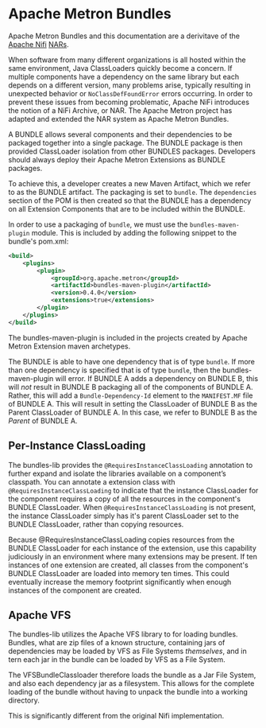 # Apache Metron Bundles

Apache Metron Bundles and this documentation are a derivitave of the [Apache Nifi](http://www.nifi.apache.org) [NARs](http://nifi.apache.org/developer-guide.html).

When software from many different organizations is all hosted within
the same environment, Java ClassLoaders quickly
become a concern. If multiple components have a dependency on the same
library but each depends on a different
version, many problems arise, typically resulting in unexpected
behavior or `NoClassDefFoundError` errors occurring.
In order to prevent these issues from becoming problematic, Apache NiFi
introduces the notion of a NiFi Archive, or NAR.  The Apache Metron project has adapted and extended the NAR system as
Apache Metron Bundles.

A BUNDLE allows several components and their dependencies to be packaged
together into a single package.
The BUNDLE package is then provided ClassLoader isolation from other BUNDLES
packages. Developers should always deploy their Apache Metron Extensions as BUNDLE packages.

To achieve this, a developer creates a new Maven Artifact, which we
refer to as the BUNDLE artifact. The packaging is
set to `bundle`. The `dependencies` section of the POM is then created so
that the BUNDLE has a dependency on all Extension Components that are to be included within the BUNDLE.

In order to use a packaging of `bundle`, we must use the `bundles-maven-plugin` module.
This is included by adding the following snippet to the bundle's pom.xml:


```xml
<build>
    <plugins>
        <plugin>
            <groupId>org.apache.metron</groupId>
            <artifactId>bundles-maven-plugin</artifactId>
            <version>0.4.0</version>
            <extensions>true</extensions>
        </plugin>
    </plugins>
</build>
```

The bundles-maven-plugin is included in the projects created by Apache Metron Extension maven archetypes.


The BUNDLE is able to have one dependency that is of type `bundle`. If more
than one dependency is specified that is of type
`bundle`, then the bundles-maven-plugin will error. If BUNDLE A adds a
dependency on BUNDLE B, this will *not* result in
BUNDLE B packaging all of the components of BUNDLE A. Rather, this will add
a `Bundle-Dependency-Id` element to the `MANIFEST.MF`
file of BUNDLE A. This will result in setting the ClassLoader of BUNDLE B as
the Parent ClassLoader of BUNDLE A. In this case,
we refer to BUNDLE B as the _Parent_ of BUNDLE A.

## Per-Instance ClassLoading

The bundles-lib provides the `@RequiresInstanceClassLoading` annotation to further expand and isolate the libraries
available on a component’s classpath. You can annotate a extension class with `@RequiresInstanceClassLoading`
to indicate that the instance ClassLoader for the component requires a copy of all the resources in the
component's BUNDLE ClassLoader. When `@RequiresInstanceClassLoading` is not present, the
instance ClassLoader simply has it's parent ClassLoader set to the BUNDLE ClassLoader, rather than
copying resources.

Because @RequiresInstanceClassLoading copies resources from the BUNDLE ClassLoader for each instance of the
extension, use this capability judiciously in an environment where many extensions may be present. If ten instances of one extension are created, all classes
from the component's BUNDLE ClassLoader are loaded into memory ten times. This could eventually increase the
memory footprint significantly when enough instances of the component are created.


## Apache VFS 

The bundles-lib utilizes the Apache VFS library to for loading bundles.  Bundles, what are zip files of a known structure, containing 
jars of dependencies may be loaded by VFS as File Systems *themselves*, and in tern each jar in the bundle can be loaded by VFS as a File System.

The VFSBundleClassloader therefore loads the bundle as a Jar File System, and also each dependency jar as a filesystem.  This allows
for the complete loading of the bundle without having to unpack the bundle into a working directory. 

This is significantly different from the original Nifi implementation.

